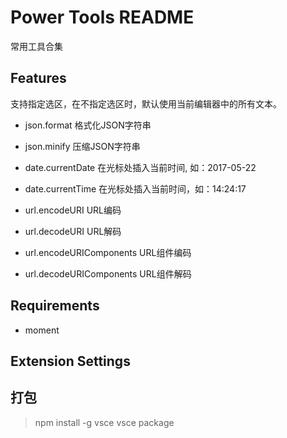 # Power Tools README

常用工具合集

## Features

支持指定选区，在不指定选区时，默认使用当前编辑器中的所有文本。

- json.format 格式化JSON字符串

- json.minify 压缩JSON字符串

- date.currentDate 在光标处插入当前时间, 如：2017-05-22

- date.currentTime 在光标处插入当前时间，如：14:24:17

- url.encodeURI URL编码

- url.decodeURI URL解码

- url.encodeURIComponents URL组件编码

- url.decodeURIComponents URL组件解码
      
## Requirements

- moment

## Extension Settings

## 打包

> npm install -g vsce
> vsce package